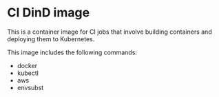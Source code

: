 # CI DinD image

This is a container image for CI jobs that involve building containers and deploying them to Kubernetes.

This image includes the following commands:

* docker
* kubectl
* aws
* envsubst
